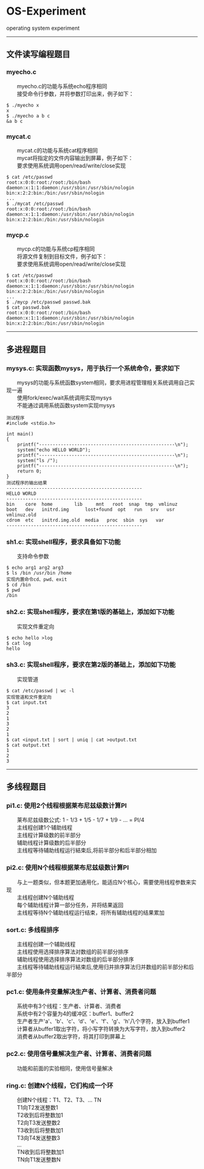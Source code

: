 # OS-Experiment
operating system experiment
****
## 文件读写编程题目
### myecho.c
&emsp;&emsp;myecho.c的功能与系统echo程序相同<br>
&emsp;&emsp;接受命令行参数，并将参数打印出来，例子如下：<br>
```
$ ./myecho x
x
$ ./myecho a b c
&a b c
```
### mycat.c
&emsp;&emsp;mycat.c的功能与系统cat程序相同<br>
&emsp;&emsp;mycat将指定的文件内容输出到屏幕，例子如下：<br>
&emsp;&emsp;要求使用系统调用open/read/write/close实现<br>
```
$ cat /etc/passwd 
root:x:0:0:root:/root:/bin/bash
daemon:x:1:1:daemon:/usr/sbin:/usr/sbin/nologin
bin:x:2:2:bin:/bin:/usr/sbin/nologin
...
$ ./mycat /etc/passwd 
root:x:0:0:root:/root:/bin/bash
daemon:x:1:1:daemon:/usr/sbin:/usr/sbin/nologin
bin:x:2:2:bin:/bin:/usr/sbin/nologin
```
### mycp.c
&emsp;&emsp;mycp.c的功能与系统cp程序相同<br>
&emsp;&emsp;将源文件复制到目标文件，例子如下：<br>
&emsp;&emsp;要求使用系统调用open/read/write/close实现<br>
```
$ cat /etc/passwd
root:x:0:0:root:/root:/bin/bash
daemon:x:1:1:daemon:/usr/sbin:/usr/sbin/nologin
bin:x:2:2:bin:/bin:/usr/sbin/nologin
...
$ ./mycp /etc/passwd passwd.bak 
$ cat passwd.bak
root:x:0:0:root:/root:/bin/bash
daemon:x:1:1:daemon:/usr/sbin:/usr/sbin/nologin
bin:x:2:2:bin:/bin:/usr/sbin/nologin
```
****
## 多进程题目
### mysys.c: 实现函数mysys，用于执行一个系统命令，要求如下
&emsp;&emsp;mysys的功能与系统函数system相同，要求用进程管理相关系统调用自己实现一遍<br>
&emsp;&emsp;使用fork/exec/wait系统调用实现mysys<br>
&emsp;&emsp;不能通过调用系统函数system实现mysys<br>
```
测试程序
#include <stdio.h>

int main()
{
    printf("--------------------------------------------------\n");
    system("echo HELLO WORLD");
    printf("--------------------------------------------------\n");
    system("ls /");
    printf("--------------------------------------------------\n");
    return 0;
}
测试程序的输出结果
--------------------------------------------------
HELLO WORLD
--------------------------------------------------
bin    core  home	     lib	 mnt   root  snap  tmp	vmlinuz
boot   dev   initrd.img      lost+found  opt   run   srv   usr	vmlinuz.old
cdrom  etc   initrd.img.old  media	 proc  sbin  sys   var
--------------------------------------------------
```
### sh1.c: 实现shell程序，要求具备如下功能
&emsp;&emsp;支持命令参数
```
$ echo arg1 arg2 arg3
$ ls /bin /usr/bin /home
实现内置命令cd、pwd、exit
$ cd /bin
$ pwd
/bin
```
### sh2.c: 实现shell程序，要求在第1版的基础上，添加如下功能
&emsp;&emsp;实现文件重定向
```
$ echo hello >log
$ cat log
hello
```
### sh3.c: 实现shell程序，要求在第2版的基础上，添加如下功能
&emsp;&emsp;实现管道
```
$ cat /etc/passwd | wc -l
实现管道和文件重定向
$ cat input.txt
3
2
1
3
2
1
$ cat <input.txt | sort | uniq | cat >output.txt
$ cat output.txt
1
2
3
```
****
## 多线程题目
### pi1.c: 使用2个线程根据莱布尼兹级数计算PI
&emsp;&emsp;莱布尼兹级数公式: 1 - 1/3 + 1/5 - 1/7 + 1/9 - ... = PI/4<br>
&emsp;&emsp;主线程创建1个辅助线程<br>
&emsp;&emsp;主线程计算级数的前半部分<br>
&emsp;&emsp;辅助线程计算级数的后半部分<br>
&emsp;&emsp;主线程等待辅助线程运行結束后,将前半部分和后半部分相加<br>
### pi2.c: 使用N个线程根据莱布尼兹级数计算PI
&emsp;&emsp;与上一题类似，但本题更加通用化，能适应N个核心，需要使用线程参数来实现<br>
&emsp;&emsp;主线程创建N个辅助线程<br>
&emsp;&emsp;每个辅助线程计算一部分任务，并将结果返回<br>
&emsp;&emsp;主线程等待N个辅助线程运行结束，将所有辅助线程的结果累加<br>
### sort.c: 多线程排序
&emsp;&emsp;主线程创建一个辅助线程<br>
&emsp;&emsp;主线程使用选择排序算法对数组的前半部分排序<br>
&emsp;&emsp;辅助线程使用选择排序算法对数组的后半部分排序<br>
&emsp;&emsp;主线程等待辅助线程运行結束后,使用归并排序算法归并数组的前半部分和后半部分<br>
### pc1.c: 使用条件变量解决生产者、计算者、消费者问题
&emsp;&emsp;系统中有3个线程：生产者、计算者、消费者<br>
&emsp;&emsp;系统中有2个容量为4的缓冲区：buffer1、buffer2<br>
&emsp;&emsp;生产者生产'a'、'b'、'c'、‘d'、'e'、'f'、'g'、'h'八个字符，放入到buffer1<br>
&emsp;&emsp;计算者从buffer1取出字符，将小写字符转换为大写字符，放入到buffer2<br>
&emsp;&emsp;消费者从buffer2取出字符，将其打印到屏幕上<br>
### pc2.c: 使用信号量解决生产者、计算者、消费者问题
&emsp;&emsp;功能和前面的实验相同，使用信号量解决<br>
### ring.c: 创建N个线程，它们构成一个环
&emsp;&emsp;创建N个线程：T1、T2、T3、… TN<br>
&emsp;&emsp;T1向T2发送整数1<br>
&emsp;&emsp;T2收到后将整数加1<br>
&emsp;&emsp;T2向T3发送整数2<br>
&emsp;&emsp;T3收到后将整数加1<br>
&emsp;&emsp;T3向T4发送整数3<br>
&emsp;&emsp;…<br>
&emsp;&emsp;TN收到后将整数加1<br>
&emsp;&emsp;TN向T1发送整数N<br>
